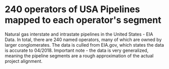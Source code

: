 # 240 operators of USA Pipelines mapped to each operator's segment
Natural gas interstate and intrastate pipelines in the United States - EIA Data.
In total, there are 240 named operators, many of which are owned by larger conglomerates.
The data is culled from EIA.gov, which states the data is accurate to 04/2018.
Important note - the data is very generalized, meaning the pipeline segments are a rough approximation of the actual project alignment.

